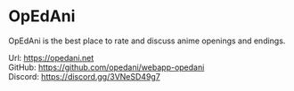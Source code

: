 # OpEdAni

OpEdAni is the best place to rate and discuss anime openings and endings.

Url: https://opedani.net  
GitHub: https://github.com/opedani/webapp-opedani  
Discord: https://discord.gg/3VNeSD49g7